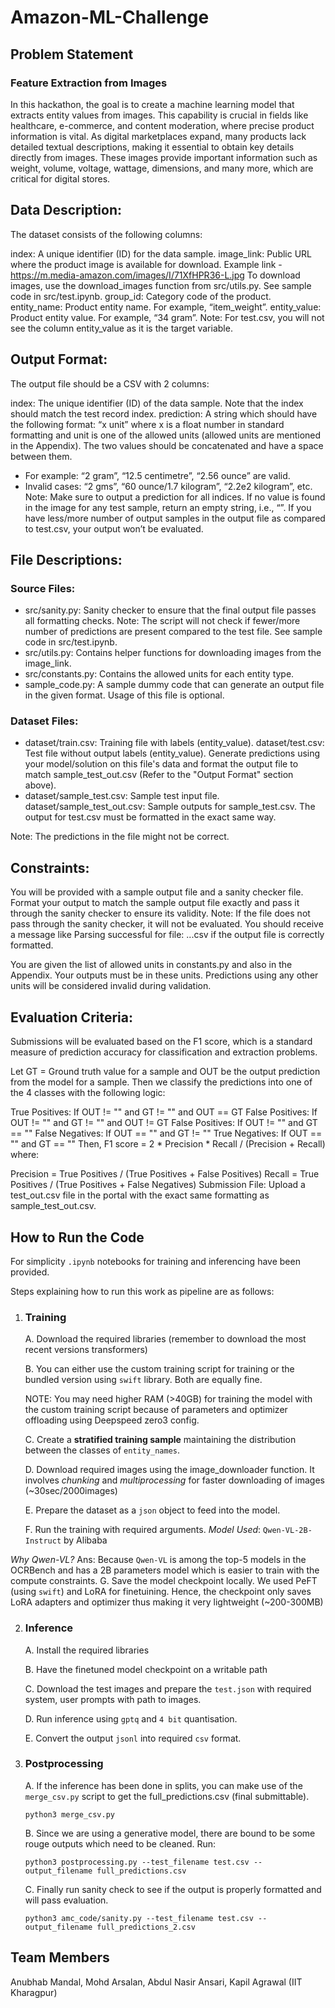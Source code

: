 # Amazon-ML-Challenge

## Problem Statement
### Feature Extraction from Images

In this hackathon, the goal is to create a machine learning model that extracts entity values from images. This capability is crucial in fields like healthcare, e-commerce, and content moderation, where precise product information is vital. As digital marketplaces expand, many products lack detailed textual descriptions, making it essential to obtain key details directly from images. These images provide important information such as weight, volume, voltage, wattage, dimensions, and many more, which are critical for digital stores.

## Data Description:
The dataset consists of the following columns:

index: A unique identifier (ID) for the data sample.
image_link: Public URL where the product image is available for download. Example link - https://m.media-amazon.com/images/I/71XfHPR36-L.jpg  To download images, use the download_images function from src/utils.py. See sample code in src/test.ipynb.
group_id: Category code of the product.
entity_name: Product entity name. For example, “item_weight”.
entity_value: Product entity value. For example, “34 gram”.
Note: For test.csv, you will not see the column entity_value as it is the target variable.

## Output Format:
The output file should be a CSV with 2 columns:

index: The unique identifier (ID) of the data sample. Note that the index should match the test record index.
prediction: A string which should have the following format: “x unit” where x is a float number in standard formatting and unit is one of the allowed units (allowed units are mentioned in the Appendix). The two values should be concatenated and have a space between them.
- For example: “2 gram”, “12.5 centimetre”, “2.56 ounce” are valid.
- Invalid cases: “2 gms”, “60 ounce/1.7 kilogram”, “2.2e2 kilogram”, etc.
Note: Make sure to output a prediction for all indices. If no value is found in the image for any test sample, return an empty string, i.e., “”. If you have less/more number of output samples in the output file as compared to test.csv, your output won’t be evaluated.

## File Descriptions:
### Source Files:

- src/sanity.py: Sanity checker to ensure that the final output file passes all formatting checks.
Note: The script will not check if fewer/more number of predictions are present compared to the test file. See sample code in src/test.ipynb.
- src/utils.py: Contains helper functions for downloading images from the image_link.
- src/constants.py: Contains the allowed units for each entity type.
- sample_code.py: A sample dummy code that can generate an output file in the given format. Usage of this file is optional.

### Dataset Files:

- dataset/train.csv: Training file with labels (entity_value).
dataset/test.csv: Test file without output labels (entity_value). Generate predictions using your model/solution on this file's data and format the output file to match sample_test_out.csv (Refer to the "Output Format" section above).
- dataset/sample_test.csv: Sample test input file.
dataset/sample_test_out.csv: Sample outputs for sample_test.csv. The output for test.csv must be formatted in the exact same way.

Note: The predictions in the file might not be correct.

## Constraints:
You will be provided with a sample output file and a sanity checker file. Format your output to match the sample output file exactly and pass it through the sanity checker to ensure its validity.
Note: If the file does not pass through the sanity checker, it will not be evaluated. You should receive a message like Parsing successful for file: ...csv if the output file is correctly formatted.

You are given the list of allowed units in constants.py and also in the Appendix. Your outputs must be in these units. Predictions using any other units will be considered invalid during validation.

## Evaluation Criteria:
Submissions will be evaluated based on the F1 score, which is a standard measure of prediction accuracy for classification and extraction problems.

Let GT = Ground truth value for a sample and OUT be the output prediction from the model for a sample. Then we classify the predictions into one of the 4 classes with the following logic:

True Positives: If OUT != "" and GT != "" and OUT == GT
False Positives: If OUT != "" and GT != "" and OUT != GT
False Positives: If OUT != "" and GT == ""
False Negatives: If OUT == "" and GT != ""
True Negatives: If OUT == "" and GT == ""
Then,
F1 score = 2 * Precision * Recall / (Precision + Recall)
where:

Precision = True Positives / (True Positives + False Positives)
Recall = True Positives / (True Positives + False Negatives)
Submission File:
Upload a test_out.csv file in the portal with the exact same formatting as sample_test_out.csv.

## How to Run the Code

For simplicity `.ipynb` notebooks for training and inferencing have been provided.

Steps explaining how to run this work as pipeline are as follows:

1. ### Training
    A. Download the required libraries (remember to download the most recent versions transformers)

    B. You can either use the custom training script for training or the bundled version using `swift` library. Both are equally fine. 

    NOTE: You may need higher RAM (>40GB) for training the model with the custom training script because of parameters and optimizer offloading using Deepspeed zero3 config.

    C. Create a **stratified training sample** maintaining the distribution between the classes of `entity_names`.

    D. Download required images using the image_downloader function. It involves *chunking* and *multiprocessing* for faster downloading of images (~30sec/2000images)

    E. Prepare the dataset as a `json` object to feed into the model.

    F. Run the training with required arguments.
    *Model Used*: `Qwen-VL-2B-Instruct` by Alibaba

*Why Qwen-VL?*
Ans:  Because `Qwen-VL` is among the top-5 models in the OCRBench and has a 2B parameters model which is easier to train with the compute constraints.
G. Save the model checkpoint locally. We used PeFT (using `swift`) and LoRA for finetuining. Hence, the checkpoint only saves LoRA adapters and optimizer thus making it very lightweight (~200-300MB)

2.  ### Inference
    A. Install the required libraries

    B. Have the finetuned model checkpoint on a writable path

    C. Download the test images and prepare the `test.json` with required system, user prompts with path to images.

    D. Run inference using `gptq` and `4 bit` quantisation.

    E. Convert the output `jsonl` into required `csv` format.
3. ### Postprocessing
    A. If the inference has been done in splits, you can make use of the `merge_csv.py` script to get the full_predictions.csv (final submittable).
    ```
    python3 merge_csv.py 
    ```

    B. Since we are using a generative model, there are bound to be some rouge outputs which need to be cleaned. Run:
    ```
    python3 postprocessing.py --test_filename test.csv --output_filename full_predictions.csv
    ```
    
    C. Finally run sanity check to see if the output is properly formatted and will pass evaluation.
    ```
    python3 amc_code/sanity.py --test_filename test.csv --output_filename full_predictions_2.csv
    ```

## Team Members
Anubhab Mandal, Mohd Arsalan, Abdul Nasir Ansari, Kapil Agrawal (IIT Kharagpur)